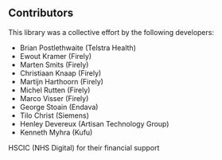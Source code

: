 ## Contributors

This library was a collective effort by the following developers:

* Brian Postlethwaite (Telstra Health)
* Ewout Kramer (Firely)
* Marten Smits (Firely)
* Christiaan Knaap (Firely)
* Martijn Harthoorn (Firely)
* Michel Rutten (Firely)
* Marco Visser (Firely)
* George Stoain (Endava)
* Tilo Christ (Siemens)
* Henley Devereux (Artisan Technology Group)
* Kenneth Myhra (Kufu)


HSCIC (NHS Digital) for their financial support
